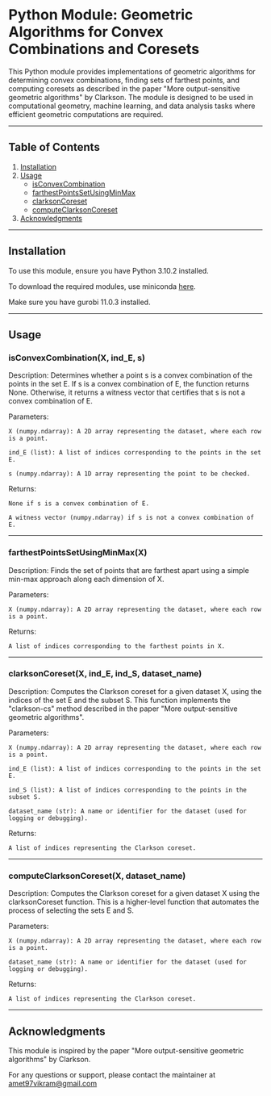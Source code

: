 # Python Module: Geometric Algorithms for Convex Combinations and Coresets

This Python module provides implementations of geometric algorithms for determining convex combinations, finding sets of farthest points, and computing coresets as described in the paper "More output-sensitive geometric algorithms" by Clarkson. The module is designed to be used in computational geometry, machine learning, and data analysis tasks where efficient geometric computations are required.

---

## Table of Contents
1. [Installation](#installation)
2. [Usage](#usage)
   - [isConvexCombination](#isconvexcombination)
   - [farthestPointsSetUsingMinMax](#farthestpointssetusingminmax)
   - [clarksonCoreset](#clarksoncoreset)
   - [computeClarksonCoreset](#computeclarksoncoreset)
3. [Acknowledgments](#acknowledgments)

---

## Installation

To use this module, ensure you have Python 3.10.2 installed.

To download the required modules, use miniconda [here](https://docs.conda.io/en/latest/miniconda.html).

Make sure you have gurobi 11.0.3 installed.

---

## Usage

### isConvexCombination(X, ind_E, s)
Description:
Determines whether a point s is a convex combination of the points in the set E. If s is a convex combination of E, the function returns None. Otherwise, it returns a witness vector that certifies that s is not a convex combination of E.

Parameters:
```
X (numpy.ndarray): A 2D array representing the dataset, where each row is a point.

ind_E (list): A list of indices corresponding to the points in the set E.

s (numpy.ndarray): A 1D array representing the point to be checked.
```
Returns:
```
None if s is a convex combination of E.

A witness vector (numpy.ndarray) if s is not a convex combination of E.
```

---

### farthestPointsSetUsingMinMax(X)
Description:
Finds the set of points that are farthest apart using a simple min-max approach along each dimension of X.

Parameters:
```
X (numpy.ndarray): A 2D array representing the dataset, where each row is a point.
```
Returns:
```
A list of indices corresponding to the farthest points in X.
```

---

### clarksonCoreset(X, ind_E, ind_S, dataset_name)
Description:
Computes the Clarkson coreset for a given dataset X, using the indices of the set E and the subset S. This function implements the "clarkson-cs" method described in the paper "More output-sensitive geometric algorithms".

Parameters:
```
X (numpy.ndarray): A 2D array representing the dataset, where each row is a point.

ind_E (list): A list of indices corresponding to the points in the set E.

ind_S (list): A list of indices corresponding to the points in the subset S.

dataset_name (str): A name or identifier for the dataset (used for logging or debugging).
```
Returns:
```
A list of indices representing the Clarkson coreset.
```

---

### computeClarksonCoreset(X, dataset_name)
Description:
Computes the Clarkson coreset for a given dataset X using the clarksonCoreset function. This is a higher-level function that automates the process of selecting the sets E and S.

Parameters:
```
X (numpy.ndarray): A 2D array representing the dataset, where each row is a point.

dataset_name (str): A name or identifier for the dataset (used for logging or debugging).
```
Returns:
```
A list of indices representing the Clarkson coreset.
```

---

## Acknowledgments

This module is inspired by the paper "More output-sensitive geometric algorithms" by Clarkson.

For any questions or support, please contact the maintainer at amet97vikram@gmail.com
